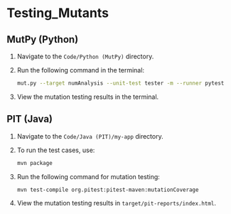 # Testing_Mutants

## MutPy (Python)

1. Navigate to the `Code/Python (MutPy)` directory.
2. Run the following command in the terminal:

   ```bash
   mut.py --target numAnalysis --unit-test tester -m --runner pytest
3. View the mutation testing results in the terminal.

## PIT (Java)

1. Navigate to the `Code/Java (PIT)/my-app` directory.
2. To run the test cases, use:

    ```bash
    mvn package
3. Run the following command for mutation testing:
    ```bash
    mvn test-compile org.pitest:pitest-maven:mutationCoverage
4. View the mutation testing results in `target/pit-reports/index.html`.
